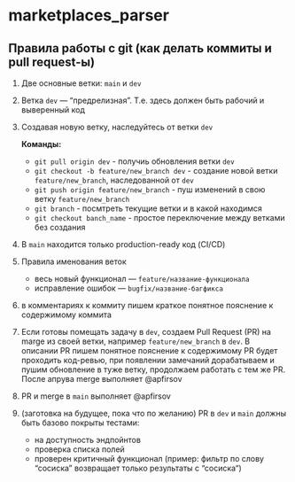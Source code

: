 # marketplaces_parser

## Правила работы с git (как делать коммиты и pull request-ы)
1. Две основные ветки: `main` и `dev`
2. Ветка `dev` — “предрелизная”. Т.е. здесь должен быть рабочий и 
   выверенный код
3. Создавая новую ветку, наследуйтесь от ветки `dev`

    **Команды:**
   - `git pull origin dev` - получиь обновления ветки `dev`
   - `git checkout -b feature/new_branch dev` - создание новой ветки `feature/new_branch`, наследованной от `dev`
   - `git push origin feature/new_branch` - пуш изменений в свою ветку `feature/new_branch`
   - `git branch` - посмтреть текущие ветки и в какой находимся
   - `git checkout banch_name` - простое переключение между ветками без создания

4. В `main` находится только production-ready код (CI/CD)
5. Правила именования веток
    - весь новый функционал — `feature/название-функционала`
    - исправление ошибок — `bugfix/название-багфикса`
6. в комментариях к коммиту пишем краткое понятное пояснение к содержимому 
   коммита
7. Если готовы помещать задачу в `dev`, создаем Pull Request (PR) на marge 
   из своей ветки, например `feature/new_branch` в `dev`. В описании PR 
   пишем понятное пояснение к содержимому PR будет проходить код-ревью, при появлении замечаний дорабатываем и пушим 
   обновление в туже ветку, продолжаем работать с тем же PR. После апрува 
   merge выполняет @apfirsov
8.  PR и merge в `main` выполняет @apfirsov
9. (заготовка на будущее, пока что по желанию) PR в `dev` и `main` должны быть 
   базово 
   покрыты тестами:
    - на доступность эндпойнтов
    - проверка списка полей
    - проверен критичный функционал (пример: фильтр по слову “сосиска” возвращает только результаты с “сосиска“)